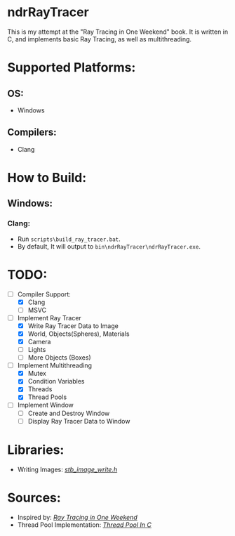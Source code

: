 # ndrRayTracer
This is my attempt at the "Ray Tracing in One Weekend" book. It is written in C, and implements basic Ray Tracing, as well as multithreading.

# Supported Platforms:
## OS:
- Windows
## Compilers:
- Clang

# How to Build:
## Windows:
### Clang:
- Run `scripts\build_ray_tracer.bat`.
- By default, It will output to `bin\ndrRayTracer\ndrRayTracer.exe`.

# TODO:
- [ ] Compiler Support:
    - [X] Clang
    - [ ] MSVC
- [ ] Implement Ray Tracer
    - [X] Write Ray Tracer Data to Image
    - [X] World, Objects(Spheres), Materials
    - [X] Camera
    - [ ] Lights
    - [ ] More Objects (Boxes)
- [ ] Implement Multithreading
    - [X] Mutex
    - [X] Condition Variables
    - [X] Threads
    - [X] Thread Pools
- [ ] Implement Window
    - [ ] Create and Destroy Window
    - [ ] Display Ray Tracer Data to Window

# Libraries:
- Writing Images: [_stb_image_write.h_](https://github.com/nothings/stb/blob/master/stb_image_write.h)

# Sources:
- Inspired by: [_Ray Tracing in One Weekend_](https://raytracing.github.io/books/RayTracingInOneWeekend.html)
- Thread Pool Implementation: [_Thread Pool In C_](https://nachtimwald.com/2019/04/12/thread-pool-in-c/)